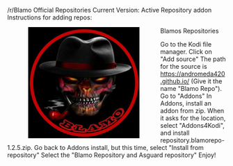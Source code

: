 /r/Blamo Official Repositories
Current Version: Active
Repository addon
Instructions for adding repos:

<img align="left" src="icon.png" width="256" hspace="48" title="Blamo Repos">

Blamos Repositories

Go to the Kodi file manager.
Click on "Add source"
The path for the source is https://andromeda420.github.io/ (Give it the name "Blamo Repo").
Go to "Addons"
In Addons, install an addon from zip. When it asks for the location, select "Addons4Kodi", and install repository.blamorepo-1.2.5.zip.
Go back to Addons install, but this time, select "Install from repository"
Select the "Blamo Repository and Asguard repository"
Enjoy!
